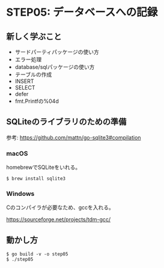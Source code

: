 # STEP05: データベースへの記録

## 新しく学ぶこと

* サードパーティパッケージの使い方
* エラー処理
* database/sqlパッケージの使い方
 * テーブルの作成
 * INSERT
 * SELECT
* defer
* fmt.Printfの%04d

## SQLiteのライブラリのための準備

参考: https://github.com/mattn/go-sqlite3#compilation

### macOS

homebrewでSQLiteをいれる。

```
$ brew install sqlite3
```

### Windows

Cのコンパイラが必要なため、gccを入れる。

https://sourceforge.net/projects/tdm-gcc/

## 動かし方

```
$ go build -v -o step05
$ ./step05
```
